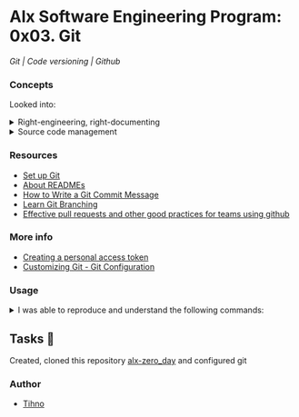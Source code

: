 # Alx Software Engineering Program: 0x03. Git
*Git | Code versioning | Github*

### Concepts
Looked into:
<details><summary>Right-engineering, right-documenting</summary>

+ Code Simplicity: [What Is Overengineering?](https://www.codesimplicity.com/post/what-is-overengineering/)
+ yield thought: [Criminal Overengineering](https://coderoom.wordpress.com/2010/06/23/criminal-overengineering/)
</details>

<details><summary>Source code management</summary>

+ [Set up Git](https://docs.github.com/en/get-started/quickstart/set-up-git)
+ [Git and GitHub learning resources](https://docs.github.com/en/get-started/quickstart/git-and-github-learning-resources)
+ [A successful Git branching model](https://nvie.com/posts/a-successful-git-branching-model/)
+ [Semantic Versioning 2.0.0](https://semver.org/)
+ [Git from the inside out](https://codewords.recurse.com/issues/two/git-from-the-inside-out)
+ [Learn Git Branching](https://learngitbranching.js.org/)
</details>

### Resources

+ [Set up Git](https://docs.github.com/en/get-started/quickstart/set-up-git)
+ [About READMEs](https://docs.github.com/en/repositories/managing-your-repositorys-settings-and-features/customizing-your-repository/about-readmes)
+ [How to Write a Git Commit Message](https://cbea.ms/git-commit/)
+ [Learn Git Branching](https://learngitbranching.js.org/)
+ [Effective pull requests and other good practices for teams using github](https://codeinthehole.com/tips/pull-requests-and-other-good-practices-for-teams-using-github/)

### More info
+ [Creating a personal access token](https://docs.github.com/en/authentication/keeping-your-account-and-data-secure/creating-a-personal-access-token)
+ [Customizing Git - Git Configuration](https://git-scm.com/book/en/v2/Customizing-Git-Git-Configuration)

### Usage
<details>
<summary>I was able to reproduce and understand the following commands:</summary>
<pre>
$ git clone <repo>
$ touch test
$ git add test
$ git commit -m "Initial commit"`
$ git push origin main
</pre>
</details>
    
## Tasks :page_with_curl:
Created, cloned this repository [alx-zero_day](https://github.com/justintihno/alx-zero_day) and configured git

### Author
+ [Tihno](https://github.com/justintihno)
